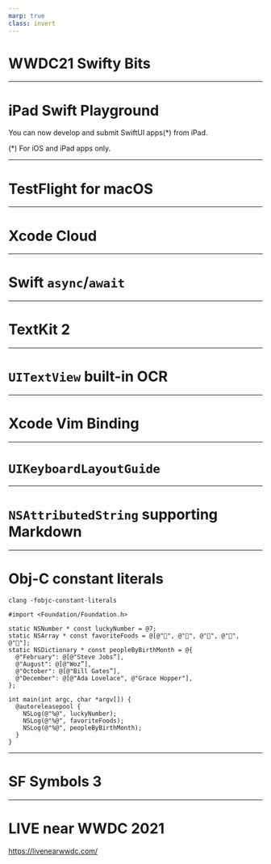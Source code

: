 ```yaml
---
marp: true
class: invert
---
```


# WWDC21 Swifty Bits

---

# iPad Swift Playground

You can now develop and submit SwiftUI apps(*) from iPad.

(*) For iOS and iPad apps only.

---

# TestFlight for macOS

---

# Xcode Cloud

---

# Swift `async`/`await`

---

# TextKit 2

---

# `UITextView` built-in OCR

---

# Xcode Vim Binding

---

# `UIKeyboardLayoutGuide`

---

# `NSAttributedString` supporting Markdown

---

# Obj-C constant literals

```
clang -fobjc-constant-literals
```

```
#import <Foundation/Foundation.h>

static NSNumber * const luckyNumber = @7;
static NSArray * const favoriteFoods = @[@"🍜", @"🍕", @"🍛", @"🍔", @"🍍"];
static NSDictionary * const peopleByBirthMonth = @{
  @"February": @[@"Steve Jobs”],
  @"August": @[@"Woz”],
  @"October": @[@"Bill Gates”],
  @"December": @[@"Ada Lovelace", @"Grace Hopper"],
};

int main(int argc, char *argv[]) {
  @autoreleasepool {
    NSLog(@"%@", luckyNumber);
    NSLog(@"%@", favoriteFoods);
    NSLog(@"%@", peopleByBirthMonth);
  }
}
```

---

# SF Symbols 3

---

# LIVE near WWDC 2021

https://livenearwwdc.com/